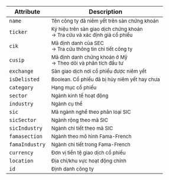 | Attribute      | Description |
|----------------|-------------|
| `name`         | <small>Tên công ty đã niêm yết trên sàn chứng khoán</small> |
| `ticker`       | <small>Ký hiệu trên sàn giao dịch chứng khoán <br> → Tra cứu và xác định giá cổ phiếu</small> |
| `cik`          | <small>Mã định danh của SEC <br> → Tra cứu thông tin chi tiết công ty</small> |
| `cusip`        | <small>Mã định danh chứng khoán ở Mỹ <br> → Theo dõi và phân tích đầu tư</small> |
| `exchange`     | <small>Sàn giao dịch nơi cổ phiếu được niêm yết</small> |
| `isDelisted`   | <small>Boolean. Cổ phiếu đã bị hủy niêm yết hay chưa</small> |
| `category`     | <small>Hạng mục cổ phiếu</small> |
| `sector`       | <small>Ngành kinh tế hoạt động</small> |
| `industry`     | <small>Ngành cụ thể</small> |
| `sic`          | <small>Mã ngành nghề theo phân loại SIC</small> |
| `sicSector`    | <small>Ngành rộng theo mã SIC</small> |
| `sicIndustry`  | <small>Ngành chi tiết theo mã SIC</small> |
| `famasection`  | <small>Ngành theo mô hình Fama-French</small> |
| `famaIndustry` | <small>Ngành chi tiết trong Fama-French</small> |
| `currency`     | <small>Đơn vị tiền tệ giao dịch cổ phiếu</small> |
| `location`     | <small>Địa chỉ/khu vực hoạt động chính</small> |
| `id`           | <small>Định danh công ty</small> |
